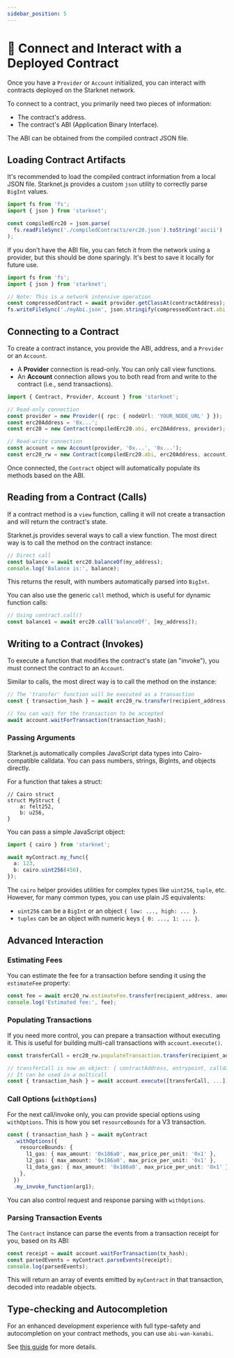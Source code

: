 ```yaml
---
sidebar_position: 5
---
```


# 🔌 Connect and Interact with a Deployed Contract

Once you have a `Provider` or `Account` initialized, you can interact with contracts deployed on the Starknet network.

To connect to a contract, you primarily need two pieces of information:

- The contract's address.
- The contract's ABI (Application Binary Interface).

The ABI can be obtained from the compiled contract JSON file.

## Loading Contract Artifacts

It's recommended to load the compiled contract information from a local JSON file. Starknet.js provides a custom `json` utility to correctly parse `BigInt` values.

```typescript
import fs from 'fs';
import { json } from 'starknet';

const compiledErc20 = json.parse(
  fs.readFileSync('./compiledContracts/erc20.json').toString('ascii')
);
```

If you don't have the ABI file, you can fetch it from the network using a provider, but this should be done sparingly. It's best to save it locally for future use.

```typescript
import fs from 'fs';
import { json } from 'starknet';

// Note: This is a network intensive operation
const compressedContract = await provider.getClassAt(contractAddress);
fs.writeFileSync('./myAbi.json', json.stringify(compressedContract.abi, undefined, 2));
```

## Connecting to a Contract

To create a contract instance, you provide the ABI, address, and a `Provider` or an `Account`.

- A **Provider** connection is read-only. You can only call view functions.
- An **Account** connection allows you to both read from and write to the contract (i.e., send transactions).

```typescript
import { Contract, Provider, Account } from 'starknet';

// Read-only connection
const provider = new Provider({ rpc: { nodeUrl: 'YOUR_NODE_URL' } });
const erc20Address = '0x...';
const erc20 = new Contract(compiledErc20.abi, erc20Address, provider);

// Read-write connection
const account = new Account(provider, '0x...', '0x...');
const erc20_rw = new Contract(compiledErc20.abi, erc20Address, account);
```

Once connected, the `Contract` object will automatically populate its methods based on the ABI.

## Reading from a Contract (Calls)

If a contract method is a `view` function, calling it will not create a transaction and will return the contract's state.

Starknet.js provides several ways to call a view function. The most direct way is to call the method on the contract instance:

```typescript
// Direct call
const balance = await erc20.balanceOf(my_address);
console.log('Balance is:', balance);
```

This returns the result, with numbers automatically parsed into `BigInt`.

You can also use the generic `call` method, which is useful for dynamic function calls:

```typescript
// Using contract.call()
const balance1 = await erc20.call('balanceOf', [my_address]);
```

## Writing to a Contract (Invokes)

To execute a function that modifies the contract's state (an "invoke"), you must connect the contract to an `Account`.

Similar to calls, the most direct way is to call the method on the instance:

```typescript
// The 'transfer' function will be executed as a transaction
const { transaction_hash } = await erc20_rw.transfer(recipient_address, amount);

// You can wait for the transaction to be accepted
await account.waitForTransaction(transaction_hash);
```

### Passing Arguments

Starknet.js automatically compiles JavaScript data types into Cairo-compatible calldata. You can pass numbers, strings, BigInts, and objects directly.

For a function that takes a struct:

```cairo
// Cairo struct
struct MyStruct {
    a: felt252,
    b: u256,
}
```

You can pass a simple JavaScript object:

```typescript
import { cairo } from 'starknet';

await myContract.my_func({
  a: 123,
  b: cairo.uint256(456),
});
```

The `cairo` helper provides utilities for complex types like `uint256`, `tuple`, etc. However, for many common types, you can use plain JS equivalents:

- `uint256` can be a `BigInt` or an object `{ low: ..., high: ... }`.
- `tuples` can be an object with numeric keys `{ 0: ..., 1: ... }`.

## Advanced Interaction

### Estimating Fees

You can estimate the fee for a transaction before sending it using the `estimateFee` property:

```typescript
const fee = await erc20_rw.estimateFee.transfer(recipient_address, amount);
console.log('Estimated fee:', fee);
```

### Populating Transactions

If you need more control, you can prepare a transaction without executing it. This is useful for building multi-call transactions with `account.execute()`.

```typescript
const transferCall = erc20_rw.populateTransaction.transfer(recipient_address, amount);

// transferCall is now an object: { contractAddress, entrypoint, calldata }
// It can be used in a multicall
const { transaction_hash } = await account.execute([transferCall, ...]);
```

### Call Options (`withOptions`)

For the next call/invoke only, you can provide special options using `withOptions`. This is how you set `resourceBounds` for a V3 transaction.

```typescript
const { transaction_hash } = await myContract
  .withOptions({
    resourceBounds: {
      l1_gas: { max_amount: '0x186a0', max_price_per_unit: '0x1' },
      l2_gas: { max_amount: '0x186a0', max_price_per_unit: '0x1' },
      l1_data_gas: { max_amount: '0x186a0', max_price_per_unit: '0x1' },
    },
  })
  .my_invoke_function(arg1);
```

You can also control request and response parsing with `withOptions`.

### Parsing Transaction Events

The `Contract` instance can parse the events from a transaction receipt for you, based on its ABI:

```typescript
const receipt = await account.waitForTransaction(tx_hash);
const parsedEvents = myContract.parseEvents(receipt);
console.log(parsedEvents);
```

This will return an array of events emitted by `myContract` in that transaction, decoded into readable objects.

## Type-checking and Autocompletion

For an enhanced development experience with full type-safety and autocompletion on your contract methods, you can use `abi-wan-kanabi`.

See [this guide](./automatic_cairo_ABI_parsing.md) for more details.
